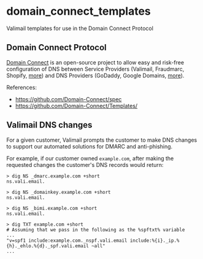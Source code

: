 # domain_connect_templates

Valimail templates for use in the Domain Connect Protocol

## Domain Connect Protocol

[Domain Connect](https://www.domainconnect.org/) is an open-source project
to allow easy and risk-free configuration of DNS between Service Providers (Valimail, Fraudmarc, Shopify, [more](https://www.domainconnect.org/service-providers/))
and DNS Providers (GoDaddy, Google Domains, [more](https://www.domainconnect.org/dns-providers/)).

References:

- https://github.com/Domain-Connect/spec
- https://github.com/Domain-Connect/Templates/

## Valimail DNS changes

For a given customer, Valimail prompts the customer to make DNS changes to support
our automated solutions for DMARC and anti-phishing.

For example, if our customer owned `example.com`, after making the requested changes the customer's DNS records would return:

```
> dig NS _dmarc.example.com +short
ns.vali.email.

> dig NS _domainkey.example.com +short
ns.vali.email.

> dig NS _bimi.example.com +short
ns.vali.email.

> dig TXT example.com +short
# Assuming that we pass in the following as the %spftxt% variable
...
"v=spf1 include:example.com._nspf.vali.email include:%{i}._ip.%{h}._ehlo.%{d}._spf.vali.email ~all"
...
```
